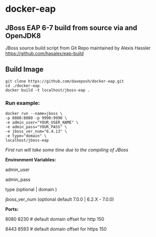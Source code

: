 # docker-eap
## JBoss EAP 6-7 build from source via and OpenJDK8
JBoss source build script from Git Repo maintained by Alexis Hassler
https://github.com/hasalex/eap-build

## Build Image
    git clone https://github.com/daveposh/docker-eap.git
    cd ./docker-eap
    docker build -t localhost/jboss-eap .

### Run example:
    docker run --name=jboss \
    -p 8080:8080 -p 9990:9990 \
    -e admin_user="YOUR_USER_NAME" \
    -e admin_pass="YOUR_PASS" \
    -e jboss_ver_num="6.4.13" \
    -e type="domain" \
    localhost/jboss-eap
  
_First run will take some time due to the compiling of JBoss_
  
**Environment Variables:**

   admin_user <jboss admin console user>
  
   admin_pass <jboss admin console pasword>

  type (optional | domain )
 
  jboss_ver_num  (optional default 7.0.0 | 6.2.X - 7.0.0)
  
**Ports:**

  8080 8230 # default domain offset for http 150

  8443 8593 # default domain offset for https 150
